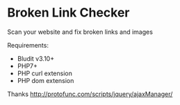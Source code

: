 # Broken Link Checker

Scan your website and fix broken links and images

Requirements:
* Bludit v3.10+
* PHP7+
* PHP curl extension
* PHP dom extension

Thanks http://protofunc.com/scripts/jquery/ajaxManager/
